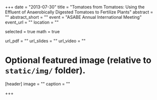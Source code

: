 +++
date = "2013-07-30"
title = "Tomatoes from Tomatoes: Using the Effluent of Anaerobically Digested Tomatoes to Fertilize Plants"
abstract = ""
abstract_short = ""
event = "ASABE Annual International Meeting"
event_url = ""
location = ""

selected = true
math = true

url_pdf = ""
url_slides = ""
url_video = ""



# Optional featured image (relative to `static/img/` folder).
[header]
image = ""
caption = ""

+++